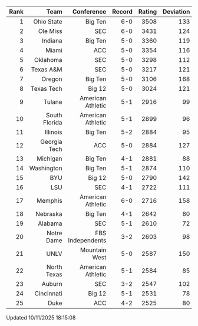 | Rank  | Team                 | Conference           | Record   | Rating | Deviation |
| ---:  | ---:                 | ---:                 | ---:     | ---:   | ---:      |
| 1     | Ohio State           | Big Ten              | 6-0      | 3508   | 133       |
| 2     | Ole Miss             | SEC                  | 6-0      | 3431   | 124       |
| 3     | Indiana              | Big Ten              | 5-0      | 3360   | 119       |
| 4     | Miami                | ACC                  | 5-0      | 3354   | 116       |
| 5     | Oklahoma             | SEC                  | 5-0      | 3298   | 112       |
| 6     | Texas A&M            | SEC                  | 5-0      | 3217   | 121       |
| 7     | Oregon               | Big Ten              | 5-0      | 3106   | 168       |
| 8     | Texas Tech           | Big 12               | 5-0      | 3024   | 121       |
| 9     | Tulane               | American Athletic    | 5-1      | 2916   | 99        |
| 10    | South Florida        | American Athletic    | 5-1      | 2899   | 96        |
| 11    | Illinois             | Big Ten              | 5-2      | 2884   | 95        |
| 12    | Georgia Tech         | ACC                  | 5-0      | 2884   | 127       |
| 13    | Michigan             | Big Ten              | 4-1      | 2881   | 88        |
| 14    | Washington           | Big Ten              | 5-1      | 2874   | 110       |
| 15    | BYU                  | Big 12               | 5-0      | 2790   | 142       |
| 16    | LSU                  | SEC                  | 4-1      | 2722   | 111       |
| 17    | Memphis              | American Athletic    | 6-0      | 2716   | 158       |
| 18    | Nebraska             | Big Ten              | 4-1      | 2642   | 80        |
| 19    | Alabama              | SEC                  | 5-1      | 2610   | 72        |
| 20    | Notre Dame           | FBS Independents     | 3-2      | 2603   | 98        |
| 21    | UNLV                 | Mountain West        | 5-0      | 2587   | 150       |
| 22    | North Texas          | American Athletic    | 5-1      | 2584   | 85        |
| 23    | Auburn               | SEC                  | 3-2      | 2547   | 102       |
| 24    | Cincinnati           | Big 12               | 5-1      | 2531   | 78        |
| 25    | Duke                 | ACC                  | 4-2      | 2525   | 80        |

Updated 10/11/2025 18:15:08
